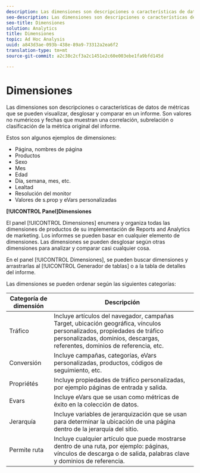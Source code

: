 ```yaml
---
description: Las dimensiones son descripciones o características de datos de métricas que se pueden visualizar, desglosar y comparar en un informe. Son valores no numéricos y fechas que muestran una correlación, subrelación o clasificación de la métrica original del informe.
seo-description: Las dimensiones son descripciones o características de datos de métricas que se pueden visualizar, desglosar y comparar en un informe. Son valores no numéricos y fechas que muestran una correlación, subrelación o clasificación de la métrica original del informe.
seo-title: Dimensiones
solution: Analytics
title: Dimensiones
topic: Ad Hoc Analysis
uuid: a843d3ae-093b-438e-89a9-73312a2ea6f2
translation-type: tm+mt
source-git-commit: a2c38c2cf3a2c1451e2c60e003ebe1fa9bfd145d

---
```



# Dimensiones

Las dimensiones son descripciones o características de datos de métricas que se pueden visualizar, desglosar y comparar en un informe. Son valores no numéricos y fechas que muestran una correlación, subrelación o clasificación de la métrica original del informe.

Estos son algunos ejemplos de dimensiones:

* Página, nombres de página
* Productos
* Sexo
* Mes
* Edad
* Día, semana, mes, etc.
* Lealtad
* Resolución del monitor
* Valores de s.prop y eVars personalizadas

**[!UICONTROL Panel]Dimensiones**

El panel [!UICONTROL Dimensiones] enumera y organiza todas las dimensiones de productos de su implementación de Reports and Analytics de marketing. Los informes se pueden basar en cualquier elemento de dimensiones. Las dimensiones se pueden desglosar según otras dimensiones para analizar y comparar casi cualquier cosa.

En el panel [!UICONTROL Dimensiones], se pueden buscar dimensiones y arrastrarlas al [!UICONTROL Generador de tablas] o a la tabla de detalles del informe.

Las dimensiones se pueden ordenar según las siguientes categorías:

| Categoría de dimensión | Descripción |
|--- |--- |
| Tráfico | Incluye artículos del navegador, campañas Target, ubicación geográfica, vínculos personalizados, propiedades de tráfico personalizadas, dominios, descargas, referentes, dominios de referencia, etc. |
| Conversión | Incluye campañas, categorías, eVars personalizadas, productos, códigos de seguimiento, etc.  |
| Propriétés | Incluye propiedades de tráfico personalizadas, por ejemplo páginas de entrada y salida. |
| Evars | Incluye eVars que se usan como métricas de éxito en la colección de datos. |
| Jerarquía | Incluye variables de jerarquización que se usan para determinar la ubicación de una página dentro de la jerarquía del sitio. |
| Permite ruta | Incluye cualquier artículo que puede mostrarse dentro de una ruta, por ejemplo: páginas, vínculos de descarga o de salida, palabras clave y dominios de referencia. |